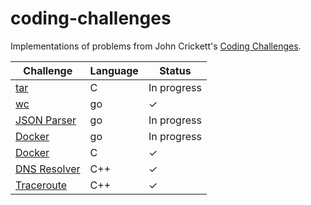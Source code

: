 # coding-challenges

Implementations of problems from John Crickett's [Coding Challenges](https://codingchallenges.fyi/challenges/intro).

| Challenge                                | Language | Status      |
| ---------------------------------------- | -------- | ----------- |
| [tar](./tar/README.md)                   | C        | In progress |
| [wc](./wc/README.md)                     | go       | ✓           |
| [JSON Parser](./json-parser/README.md)   | go       | In progress |
| [Docker](./docker/go/README.md)          | go       | In progress |
| [Docker](./docker/c/README.md)           | C        | ✓           |
| [DNS Resolver](./dns-resolver/README.md) | C++      | ✓           |
| [Traceroute](./traceroute/README.md)     | C++      | ✓           |
